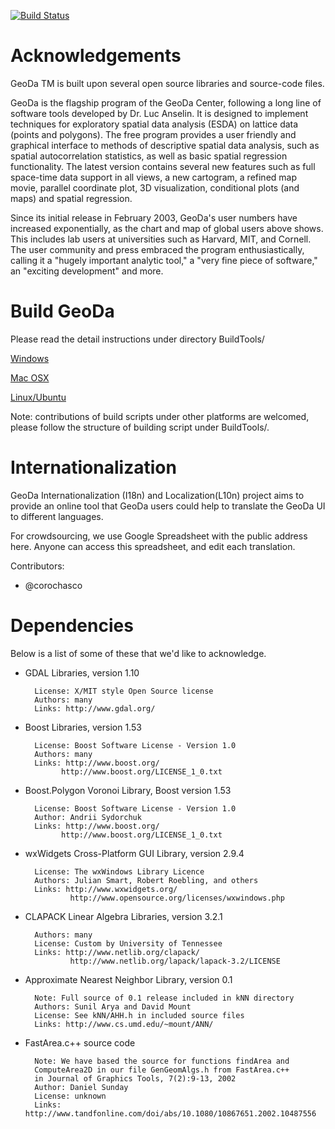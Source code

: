 [![Build Status](https://travis-ci.org/GeoDaCenter/geoda.svg?branch=master)](https://travis-ci.org/GeoDaCenter/geoda)

# Acknowledgements #

GeoDa TM is built upon several open source libraries and source-code files.

GeoDa is the flagship program of the GeoDa Center, following a long line of software tools developed by Dr. Luc Anselin. It is designed to implement techniques for exploratory spatial data analysis (ESDA) on lattice data (points and polygons). The free program provides a user friendly and graphical interface to methods of descriptive spatial data analysis, such as spatial autocorrelation statistics, as well as basic spatial regression functionality. The latest version contains several new features such as full space-time data support in all views, a new cartogram, a refined map movie, parallel coordinate plot, 3D visualization, conditional plots (and maps) and spatial regression.

Since its initial release in February 2003, GeoDa's user numbers have increased exponentially, as the chart and map of global users above shows. This includes lab users at universities such as Harvard, MIT, and Cornell. The user community and press embraced the program enthusiastically, calling it a "hugely important analytic tool," a "very fine piece of software," an "exciting development" and more.

# Build GeoDa #

Please read the detail instructions under directory BuildTools/

[Windows](BuildTools/windows/readme.md)

[Mac OSX](BuildTools/macosx/readme.md)

[Linux/Ubuntu](BuildTools/ubuntu/readme.md)

Note:  contributions of build scripts under other platforms are welcomed, please follow the structure of building script under BuildTools/.

# Internationalization #

GeoDa Internationalization (I18n) and Localization(L10n) project aims to provide an online tool that GeoDa users could help to translate the GeoDa UI to different languages.

For crowdsourcing, we use Google Spreadsheet with the public address here. Anyone can access this spreadsheet, and edit each translation.

Contributors:

* @corochasco

# Dependencies #

Below is a list of some of these that we'd like to acknowledge.

* GDAL Libraries, version 1.10

        License: X/MIT style Open Source license
        Authors: many
        Links: http://www.gdal.org/
    
* Boost Libraries, version 1.53

        License: Boost Software License - Version 1.0
        Authors: many
        Links: http://www.boost.org/
              http://www.boost.org/LICENSE_1_0.txt

* Boost.Polygon Voronoi Library, Boost version 1.53

        License: Boost Software License - Version 1.0
        Author: Andrii Sydorchuk
        Links: http://www.boost.org/
              http://www.boost.org/LICENSE_1_0.txt

* wxWidgets Cross-Platform GUI Library, version 2.9.4

        License: The wxWindows Library Licence
        Authors: Julian Smart, Robert Roebling, and others
        Links: http://www.wxwidgets.org/
                http://www.opensource.org/licenses/wxwindows.php

* CLAPACK Linear Algebra Libraries, version 3.2.1

        Authors: many
        License: Custom by University of Tennessee
        Links: http://www.netlib.org/clapack/
                http://www.netlib.org/lapack/lapack-3.2/LICENSE

* Approximate Nearest Neighbor Library, version 0.1

        Note: Full source of 0.1 release included in kNN directory
        Authors: Sunil Arya and David Mount
        License: See kNN/AHH.h in included source files
        Links: http://www.cs.umd.edu/~mount/ANN/

* FastArea.c++ source code

        Note: We have based the source for functions findArea and
        ComputeArea2D in our file GenGeomAlgs.h from FastArea.c++
        in Journal of Graphics Tools, 7(2):9-13, 2002
        Author: Daniel Sunday
        License: unknown
        Links: http://www.tandfonline.com/doi/abs/10.1080/10867651.2002.10487556
